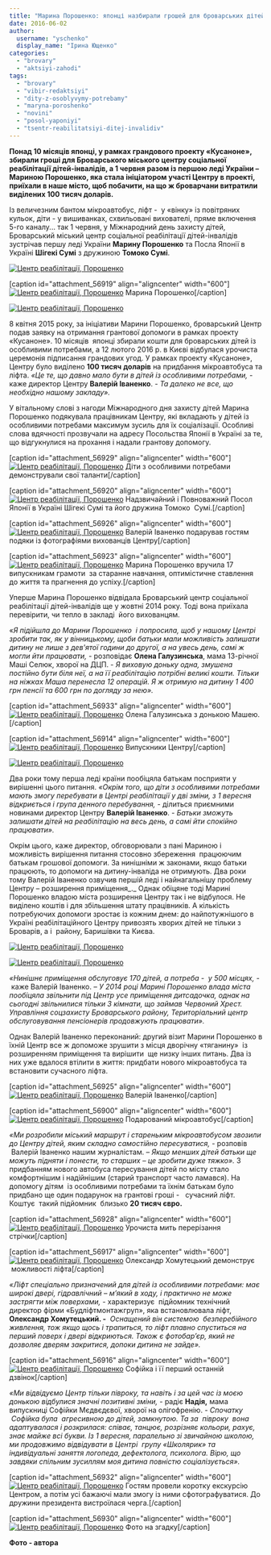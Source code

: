 ```yaml
---
title: "Марина Порошенко: японці назбирали грошей для броварських дітей із особливими потребами"
date: 2016-06-02
author: 
  username: "yschenko"
  display_name: "Ірина Ющенко"
categories: 
  - "brovary"
  - "aktsiyi-zahodi"
tags: 
  - "brovary"
  - "vibir-redaktsiyi"
  - "dity-z-osoblyvymy-potrebamy"
  - "maryna-poroshenko"
  - "novini"
  - "posol-yaponiyi"
  - "tsentr-reabilitatsiyi-ditej-invalidiv"
---
```


**Понад 10 місяців японці, у рамках грандового проекту «Кусаноне», збирали гроші для Броварського міського центру соціальної реабілітації дітей-інвалідів, а 1 червня разом із першою леді України – Мариною Порошенко, яка стала ініціатором участі Центру в проекті, приїхали в наше місто, щоб побачити, на що ж броварчани витратили виділених 100 тисяч доларів.**

Із величезним бантом мікроавтобус, ліфт -  у «вінку» із повітряних кульок, діти - у вишиванках, схвильовані вихователі, пряме включення 5-го каналу... так 1 червня, у Міжнародний день захисту дітей, Броварський міський центр соціальної реабілітації дітей-інвалідів  зустрічав першу леді України **Марину Порошенко** та Посла Японії в Україні **Шігекі Сумі** з дружиною **Томоко Сумі**.

[![Центр реабілітації, Порошенко](https://mpz.brovary.org/wp-content/uploads/2016/06/23.jpg)](https://mpz.brovary.org/wp-content/uploads/2016/06/23.jpg)

\[caption id="attachment\_56919" align="aligncenter" width="600"\][![Центр реабілітації, Порошенко](https://mpz.brovary.org/wp-content/uploads/2016/06/21.jpg)](https://mpz.brovary.org/wp-content/uploads/2016/06/21.jpg) Марина Порошенко\[/caption\]

[![Центр реабілітації, Порошенко](https://mpz.brovary.org/wp-content/uploads/2016/06/15.jpg)](https://mpz.brovary.org/wp-content/uploads/2016/06/15.jpg)

8 квітня 2015 року, за ініціативи Марини Порошенко, броварський Центр подав заявку на отримання грантової допомоги в рамках проекту «Кусаноне». 10 місяців  японці збирали кошти для броварських дітей із особливими потребами, а 12 лютого 2016 р. в Києві відбулася урочиста церемонія підписання грандових угод. У рамках проекту «Кусаноне», Центру було виділено **100 тисяч** **доларів** на придбання мікроавтобуса та ліфта. _«Це те, що давно мало бути в дітей із особливими потребами,_ - каже директор Центру **Валерій Іваненко**. - _Та далеко не все, що необхідно нашому закладу»._

У вітальному слові з нагоди Міжнародного дня захисту дітей Марина Порошенко подякувала працівникам Центру, які вкладають у дітей із особливими потребами максимум зусиль для їх соціалізації. Особливі слова вдячності прозвучали на адресу Посольства Японії в Україні за те, що відгукнулися на прохання і надали грантову допомогу.

\[caption id="attachment\_56929" align="aligncenter" width="600"\][![Центр реабілітації, Порошенко](https://mpz.brovary.org/wp-content/uploads/2016/06/31.jpg)](https://mpz.brovary.org/wp-content/uploads/2016/06/31.jpg) Діти з особливими потребами демонстрували свої таланти\[/caption\]

\[caption id="attachment\_56920" align="aligncenter" width="600"\][![Центр реабілітації, Порошенко](https://mpz.brovary.org/wp-content/uploads/2016/06/22.jpg)](https://mpz.brovary.org/wp-content/uploads/2016/06/22.jpg) Надзвичайний і Повноважний Посол Японії в Україні Шігекі Сумі та його дружина Томоко  Сумі.\[/caption\]

\[caption id="attachment\_56926" align="aligncenter" width="600"\][![Центр реабілітації, Порошенко](https://mpz.brovary.org/wp-content/uploads/2016/06/28.jpg)](https://mpz.brovary.org/wp-content/uploads/2016/06/28.jpg) Валерій Іваненко подарував гостям подяки із фотографіями вихованців Центру\[/caption\]

\[caption id="attachment\_56923" align="aligncenter" width="600"\][![Центр реабілітації, Порошенко](https://mpz.brovary.org/wp-content/uploads/2016/06/25.jpg)](https://mpz.brovary.org/wp-content/uploads/2016/06/25.jpg) Марина Порошенко вручила 17 випускникам грамоти  за старанне навчання, оптимістичне ставлення до життя та прагнення до успіху.\[/caption\]

Уперше Марина Порошенко відвідала Броварський центр соціальної реабілітації дітей-інвалідів ще у жовтні 2014 року. Тоді вона приїхала перевірити, чи тепло в закладі  його вихованцям.

«_Я підійшла до Марини Порошенко  і попросила, щоб у нашому Центрі зробити так, як у вінницькому,_ _щоби батьки мали можливість залишати дитину не лише з дев'ятої години до другої, а на увесь день, самі ж могли йти працювати,_ \- розповідає **Олена Галузинська**, мама 13-річної Маші Селюк, хворої на ДЦП. - _Я виховую доньку одна, змушена постійно бути біля неї, а на її реабілітацію потрібні великі кошти. Тільки на ніжках Маша перенесла 12 операцій. Я ж отримую на дитину 1 400 грн пенсії та 600 грн по догляду за нею»._

\[caption id="attachment\_56933" align="aligncenter" width="600"\][![Центр реабілітації, Порошенко](https://mpz.brovary.org/wp-content/uploads/2016/06/SAM_6082.jpg)](https://mpz.brovary.org/wp-content/uploads/2016/06/SAM_6082.jpg) Олена Галузинська з донькою Машею.\[/caption\]

\[caption id="attachment\_56914" align="aligncenter" width="600"\][![Центр реабілітації, Порошенко](https://mpz.brovary.org/wp-content/uploads/2016/06/16.jpg)](https://mpz.brovary.org/wp-content/uploads/2016/06/16.jpg) Випускники Центру\[/caption\]

[![Центр реабілітації, Порошенко](https://mpz.brovary.org/wp-content/uploads/2016/06/7.jpg)](https://mpz.brovary.org/wp-content/uploads/2016/06/7.jpg)

Два роки тому перша леді країни пообіцяла батькам посприяти у вирішенні цього питання. _«Окрім того, що діти з особливими потребами мають змогу перебувати в Центрі реабілітації у дві зміни, з 1 вересня відкриється і група денного перебування, -_ ділиться приємними новинами директор Центру **Валерій Іваненко**. _- Батьки зможуть залишати дітей на реабілітацію на весь день, а самі йти спокійно працювати»._

Окрім цього, каже директор, обговорювали з пані Мариною і можливість вирішення питання стосовно збереження  працюючим батькам грошової допомоги. За нинішніми ж законами, якщо батьки працюють, то допомоги на дитину-інваліда не отримують. Два роки тому Валерій Іваненко озвучив першій леді і найнагальнішу проблему Центру – розширення приміщення_._ Однак обіцяне тоді Марині Порошенко владою міста розширення Центру так і не відбулося. Не виділено коштів і для збільшення штату працівників. А кількість потребуючих допомоги зростає із кожним днем: до найпотужнішого в Україні реабілітаційного Центру привозять хворих дітей не тільки з Броварів, а і  району, Баришівки та Києва.

[![Центр реабілітації, Порошенко](https://mpz.brovary.org/wp-content/uploads/2016/06/11.jpg)](https://mpz.brovary.org/wp-content/uploads/2016/06/11.jpg)

[![Центр реабілітації, Порошенко](https://mpz.brovary.org/wp-content/uploads/2016/06/12.jpg)](https://mpz.brovary.org/wp-content/uploads/2016/06/12.jpg)

_«Нинішнє приміщення обслуговує 170 дітей, а потреба -  у 500 місцях, -_  каже Валерій Іваненко. _– У 2014 році Марині Порошенко влада міста пообіцяла звільнити під Центр усе приміщення дитсадочка, однак на сьогодні звільнилися тільки 3 кімнати, що займав Червоний Хрест. Управління соцзахисту Броварського району, Територіальний центр обслуговування пенсіонерів продовжують працювати»._

Однак Валерій Іваненко переконаний: другий візит Марини Порошенко в їхній Центр все ж допоможе зрушити з місця дворічну «тяганину»  із розширенням приміщення та вирішити  ще низку інших питань. Два із них уже вдалося втілити в життя: придбати нового мікроавтобуса та встановити сучасного ліфта.

\[caption id="attachment\_56925" align="aligncenter" width="600"\][![Центр реабілітації, Порошенко](https://mpz.brovary.org/wp-content/uploads/2016/06/27.jpg)](https://mpz.brovary.org/wp-content/uploads/2016/06/27.jpg) Валерій Іваненко\[/caption\]

\[caption id="attachment\_56900" align="aligncenter" width="600"\][![Центр реабілітації, Порошенко](https://mpz.brovary.org/wp-content/uploads/2016/06/1.jpg)](https://mpz.brovary.org/wp-content/uploads/2016/06/1.jpg) Подарований мікроавтобус\[/caption\]

_«Ми розробили міський маршрут і стареньким мікроавтобусом звозили до Центру дітей, яким складно самостійно пересуватися, -_ розповів  Валерій Іваненко нашим журналістам. – _Якщо менших дітей батьки ще можуть підняти і понести, то старших – це зробити дуже тяжко»._ З придбанням нового автобуса пересування дітей по місту стало комфортнішим і надійнішим (старий транспорт часто ламався). На допомогу дітям  із особливими потребами та їхнім батькам було придбано ще один подарунок на грантові гроші -   сучасний ліфт. Коштує  такий підйомник  близько **20 тисяч євро.**

\[caption id="attachment\_56928" align="aligncenter" width="600"\][![Центр реабілітації, Порошенко](https://mpz.brovary.org/wp-content/uploads/2016/06/30.jpg)](https://mpz.brovary.org/wp-content/uploads/2016/06/30.jpg) Урочиста мить перерізання стрічки\[/caption\]

\[caption id="attachment\_56917" align="aligncenter" width="600"\][![Центр реабілітації, Порошенко](https://mpz.brovary.org/wp-content/uploads/2016/06/19.jpg)](https://mpz.brovary.org/wp-content/uploads/2016/06/19.jpg) Олександр Хомутецький демонструє  можливості ліфта\[/caption\]

_«Ліфт спеціально призначений для дітей із особливими потребами: має широкі двері, гідравлічний – м’який в ходу, і практично не може застрягти між поверхами,_ - характеризує  підйомник технічний директор фірми «Будліфтмонтажгруп», яка встановлювала ліфт,  **Олександр Хомутецький. -**  _Оснащений він системою  безперебійного живлення, тож якщо щось і трапиться, то ліфт плавно спуститься на перший поверх і двері відкриються. Також є фотобар’єр, який не дозволяє дверям закритися, допоки дитина не зайде»._

\[caption id="attachment\_56916" align="aligncenter" width="600"\][![Центр реабілітації, Порошенко](https://mpz.brovary.org/wp-content/uploads/2016/06/18.jpg)](https://mpz.brovary.org/wp-content/uploads/2016/06/18.jpg) Софійка і її перший останній дзвінок\[/caption\]

_«Ми відвідуємо Центр тільки півроку, та навіть і за цей час із моєю донькою відбулися значні позитивні зміни, -_ радіє **Надія,** мама випускниці Софійки Мєдвєдєвої, хворої на олігофренію. _- Спочатку  Софійка була  агресивною до дітей, замкнутою. Та за  півроку  вона адаптувалася і розкрилася: співає, танцює, розрізняє кольори, рахує, знає майже всі букви. Із 1 вересня, паралельно зі звичайною школою, ми продовжимо відвідувати в Центрі  групу «Школярик» та індивідуальні заняття логопеда, дефектолога, психолога. Вірю, що завдяки спільним зусиллям моя дитина повністю соціалізується»._

\[caption id="attachment\_56932" align="aligncenter" width="600"\][![Центр реабілітації, Порошенко](https://mpz.brovary.org/wp-content/uploads/2016/06/63.jpg)](https://mpz.brovary.org/wp-content/uploads/2016/06/63.jpg) Гостям провели коротку екскурсію Центром, а потім усі бажаючі мали змогу із ними сфотографуватися. До дружини президента вистроїлася черга.\[/caption\]

\[caption id="attachment\_56930" align="aligncenter" width="600"\][![Центр реабілітації, Порошенко](https://mpz.brovary.org/wp-content/uploads/2016/06/32.jpg)](https://mpz.brovary.org/wp-content/uploads/2016/06/32.jpg) Фото на згадку\[/caption\]

**Фото - автора**
